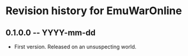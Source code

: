 # Revision history for EmuWarOnline

## 0.1.0.0 -- YYYY-mm-dd

* First version. Released on an unsuspecting world.
